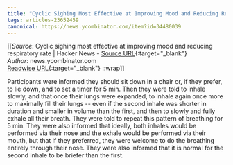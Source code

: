 ```yaml
---
title: "Cyclic Sighing Most Effective at Improving Mood and Reducing Respiratory Rate | Hacker News (463066920)"
tags: articles-23652459
canonical: https://news.ycombinator.com/item?id=34480039
---
```


[[_Source_: Cyclic sighing most effective at improving mood and reducing respiratory rate | Hacker News - [Source URL](https://news.ycombinator.com/item?id=34480039){:target="_blank"}<br>
_Author_: news.ycombinator.com<br>
[Readwise URL](https://readwise.io/open/463066920){:target="_blank"}
::wrap]]

Participants were informed they should sit down in a chair or, if they prefer, to lie down, and to set a timer for 5 min. Then they were told to inhale slowly, and that once their lungs were expanded, to inhale again once more to maximally fill their lungs -- even if the second inhale was shorter in duration and smaller in volume than the first, and then to slowly and fully exhale all their breath. They were told to repeat this pattern of breathing for 5 min. They were also informed that ideally, both inhales would be performed via their nose and the exhale would be performed via their mouth, but that if they preferred, they were welcome to do the breathing entirely through their nose. They were also informed that it is normal for the second inhale to be briefer than the first.
